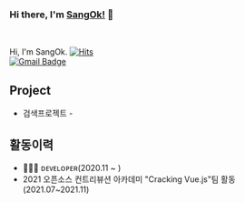 ### Hi there, I'm [SangOk!](https://github.com/ChoiSangok) 👋
<br />

Hi, I'm SangOk. [![Hits](https://hits.seeyoufarm.com/api/count/incr/badge.svg?url=https://github.com/ChoiSangok)](https://hits.seeyoufarm.com)
<br>
[![Gmail Badge](https://img.shields.io/badge/-Gmail-d14836?style=flat-square&logo=Gmail&logoColor=white&link=mailto:tkddhr12345@gmail.com)](mailto:tkddhr12345@gmail.com)
<br/>
<!-- ![my_video](https://user-images.githubusercontent.com/55127127/146383280-921e09dd-9e3d-4639-b913-3cbe17768630.gif) -->


## Project
<ul>
  <li>검색프로젝트 - </li>
</ul>

## 활동이력
<ul>
  <li>👨🏻‍💻 ᴅᴇᴠᴇʟᴏᴘᴇʀ(2020.11 ~ )</li>
  <li>2021 오픈소스 컨트리뷰션 아카데미 "Cracking Vue.js"팀 활동(2021.07~2021.11) </li>
</ul>

<!-- ## Languages and Tools
![image](https://img.shields.io/badge/Elasticsearch-005571?style=for-the-badge&logo=elasticsearch&logoColor=white)
![image](https://img.shields.io/badge/kibana-005571?style=for-the-badge&logo=kibana&logoColor=white)
![image](https://img.shields.io/badge/logstash-005571?style=for-the-badge&logo=logstash&logoColor=white)
![image](https://img.shields.io/badge/nifi-232F3E?style=for-the-badge&logo=nifi&logoColor=white)
![image](https://img.shields.io/badge/Node.js-339933?style=for-the-badge&logo=node.js&logoColor=white)
![image](https://img.shields.io/badge/JavaScript-F7DF1E?style=for-the-badge&logo=javascript&logoColor=F7DF1E)
![image](https://img.shields.io/badge/Java-007396?style=for-the-badge&logo=java&logoColor=white)
![image](https://img.shields.io/badge/Spring-6DB33F?style=for-the-badge&logo=spring&logoColor=white)
![image](https://img.shields.io/badge/Python-3776AB?style=for-the-badge&logo=python&logoColor=white)
<br>
![image](https://img.shields.io/badge/Vue.js-4FC08D?style=for-the-badge&logo=Vue.js&logoColor=white)
![image](https://img.shields.io/badge/jQuery-0769AD?style=for-the-badge&logo=jquery&logoColor=white)
![image](https://img.shields.io/badge/HTML5-E34F26?style=for-the-badge&logo=html5&logoColor=white)
![image](https://img.shields.io/badge/CSS3-1572B6?style=for-the-badge&logo=css3&logoColor=white)
<br>
![image](https://img.shields.io/badge/MySQL-4479A1?style=for-the-badge&logo=mysql&logoColor=white)
![image](https://img.shields.io/badge/PostgreSQL-4169E1?style=for-the-badge&logo=postgresql&logoColor=white)
![image](https://img.shields.io/badge/Visual%20Studio%20Code-007ACC?style=for-the-badge&logo=visual%20studio%20code&logoColor=white) -->


<!--- 
  if you have forked this to use on your profile, 
  Change the `github-readme-stats.anuraghazra1.vercel.app` to `github-readme-stats.vercel.app` 
--->

<!-- Change the `github-readme-stats.anuraghazra1.vercel.app` to `github-readme-stats.vercel.app`  -->
